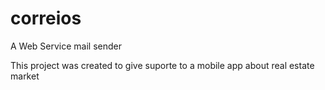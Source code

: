 # correios

A Web Service mail sender

This project was created to give suporte to a mobile app about real estate market
